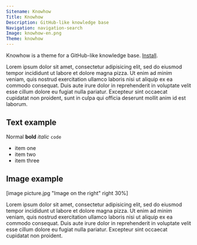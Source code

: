 ```yaml
---
Sitename: Knowhow
Title: Knowhow
Description: GitHub-like knowledge base
Navigation: navigation-search
Image: knowhow-en.png
Theme: knowhow
---
```

Knowhow is a theme for a GitHub-like knowledge base. 
[Install](https://github.com/datenstrom/yellow-extensions/tree/master/themes/knowhow).

Lorem ipsum dolor sit amet, consectetur adipisicing elit, sed do eiusmod tempor incididunt ut labore et dolore magna pizza. Ut enim ad minim veniam, quis nostrud exercitation ullamco laboris nisi ut aliquip ex ea commodo consequat. Duis aute irure dolor in reprehenderit in voluptate velit esse cillum dolore eu fugiat nulla pariatur. Excepteur sint occaecat cupidatat non proident, sunt in culpa qui officia deserunt mollit anim id est laborum.

## Text example

Normal **bold** *italic* `code`

* item one
* item two
* item three

## Image example

[image picture.jpg "Image on the right" right 30%]

Lorem ipsum dolor sit amet, consectetur adipisicing elit, sed do eiusmod tempor incididunt ut labore et dolore magna pizza. Ut enim ad minim veniam, quis nostrud exercitation ullamco laboris nisi ut aliquip ex ea commodo consequat. Duis aute irure dolor in reprehenderit in voluptate velit esse cillum dolore eu fugiat nulla pariatur. Excepteur sint occaecat cupidatat non proident.